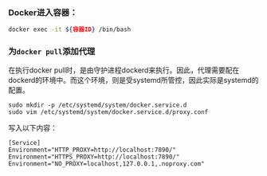 ### Docker进入容器：
```sh
docker exec -it ${容器ID} /bin/bash
```
### 为`docker pull`添加代理
在执行docker pull时，是由守护进程dockerd来执行。因此，代理需要配在dockerd的环境中。而这个环境，则是受systemd所管控，因此实际是systemd的配置。
```
sudo mkdir -p /etc/systemd/system/docker.service.d
sudo vim /etc/systemd/system/docker.service.d/proxy.conf
```
写入以下内容：
```
[Service]
Environment="HTTP_PROXY=http://localhost:7890/"
Environment="HTTPS_PROXY=http://localhost:7890/"
Environment="NO_PROXY=localhost,127.0.0.1,.noproxy.com"
```
